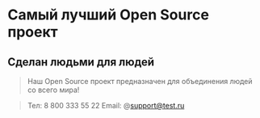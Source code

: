 # Самый лучший Open Source проект

## Сделан людьми для людей

> Наш Open Source проект предназначен для объединения людей со всего мира!

> Тел: 8 800 333 55 22
> Email: @support@test.ru
